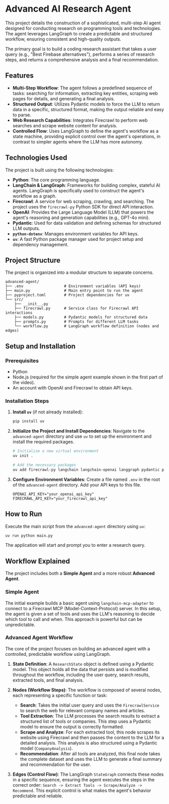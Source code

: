 # Advanced AI Research Agent

This project details the construction of a sophisticated, multi-step AI agent designed for conducting research on programming tools and technologies. The agent leverages LangGraph to create a predictable and structured workflow, ensuring consistent and high-quality outputs.

The primary goal is to build a coding research assistant that takes a user query (e.g., "Best Firebase alternatives"), performs a series of research steps, and returns a comprehensive analysis and a final recommendation.

## Features

- **Multi-Step Workflow**: The agent follows a predefined sequence of tasks: searching for information, extracting key entities, scraping web pages for details, and generating a final analysis.
- **Structured Output**: Utilizes Pydantic models to force the LLM to return data in a specific, structured format, making the output reliable and easy to parse.
- **Web Research Capabilities**: Integrates Firecrawl to perform web searches and scrape website content for analysis.
- **Controlled Flow**: Uses LangGraph to define the agent's workflow as a state machine, providing explicit control over the agent's operations, in contrast to simpler agents where the LLM has more autonomy.

## Technologies Used

The project is built using the following technologies:
- **Python**: The core programming language.
- **LangChain & LangGraph**: Frameworks for building complex, stateful AI agents. LangGraph is specifically used to construct the agent's workflow as a graph.
- **Firecrawl**: A service for web scraping, crawling, and searching. The project uses the `firecrawl-py` Python SDK for direct API interaction.
- **OpenAI**: Provides the Large Language Model (LLM) that powers the agent's reasoning and generation capabilities (e.g., GPT-4o mini).
- **Pydantic**: Used for data validation and defining schemas for structured LLM outputs.
- **`python-dotenv`**: Manages environment variables for API keys.
- **`uv`**: A fast Python package manager used for project setup and dependency management.

## Project Structure

The project is organized into a modular structure to separate concerns.

```
advanced-agent/
├── .env                  # Environment variables (API keys)
├── main.py               # Main entry point to run the agent
├── pyproject.toml        # Project dependencies for uv
└── src/
    ├── __init__.py
    ├── firecrawl.py      # Service class for Firecrawl API interactions
    ├── models.py         # Pydantic models for structured data
    ├── prompts.py        # Prompts for different LLM tasks
    └── workflow.py       # LangGraph workflow definition (nodes and edges)
```

## Setup and Installation

### Prerequisites
- Python
- Node.js (required for the simple agent example shown in the first part of the video).
- An account with OpenAI and Firecrawl to obtain API keys.

### Installation Steps
1. **Install `uv`** (if not already installed):
    ```bash
    pip install uv
    ```

2. **Initialize the Project and Install Dependencies**:
    Navigate to the `advanced-agent` directory and use `uv` to set up the environment and install the required packages.
    ```bash
    # Initialize a new virtual environment
    uv init .

    # Add the necessary packages
    uv add firecrawl-py langchain langchain-openai langgraph pydantic python-dotenv
    ```

3. **Configure Environment Variables**:
    Create a file named `.env` in the root of the `advanced-agent` directory. Add your API keys to this file.
    ```env
    OPENAI_API_KEY="your_openai_api_key"
    FIRECRAWL_API_KEY="your_firecrawl_api_key"
    ```

## How to Run

Execute the main script from the `advanced-agent` directory using `uv`:
```bash
uv run python main.py
```
The application will start and prompt you to enter a research query.

## Workflow Explained

The project includes both a **Simple Agent** and a more robust **Advanced Agent**.

### Simple Agent

The initial example builds a basic agent using `langchain-mcp-adapter` to connect to a Firecrawl MCP (Model-Context-Protocol) server. In this setup, the agent is given a set of tools and uses the LLM's reasoning to decide which tool to call and when. This approach is powerful but can be unpredictable.

### Advanced Agent Workflow

The core of the project focuses on building an advanced agent with a controlled, predictable workflow using LangGraph.

1. **State Definition**: A `ResearchState` object is defined using a Pydantic model. This object holds all the data that persists and is modified throughout the workflow, including the user query, search results, extracted tools, and final analysis.

2. **Nodes (Workflow Steps)**: The workflow is composed of several nodes, each representing a specific function or task:
    - **Search**: Takes the initial user query and uses the `FirecrawlService` to search the web for relevant company names and articles.
    - **Tool Extraction**: The LLM processes the search results to extract a structured list of tools or companies. This step uses a Pydantic model to ensure the output is correctly formatted.
    - **Scrape and Analyze**: For each extracted tool, this node scrapes its website using Firecrawl and then passes the content to the LLM for a detailed analysis. This analysis is also structured using a Pydantic model (`CompanyAnalysis`).
    - **Recommendation**: After all tools are analyzed, this final node takes the complete dataset and uses the LLM to generate a final summary and recommendation for the user.

3. **Edges (Control Flow)**: The LangGraph `StateGraph` connects these nodes in a specific sequence, ensuring the agent executes the steps in the correct order: `Search -> Extract Tools -> Scrape/Analyze -> Recommend`. This explicit control is what makes the agent's behavior predictable and reliable.